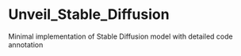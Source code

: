 # Unveil_Stable_Diffusion
Minimal implementation of Stable Diffusion model with detailed code annotation
